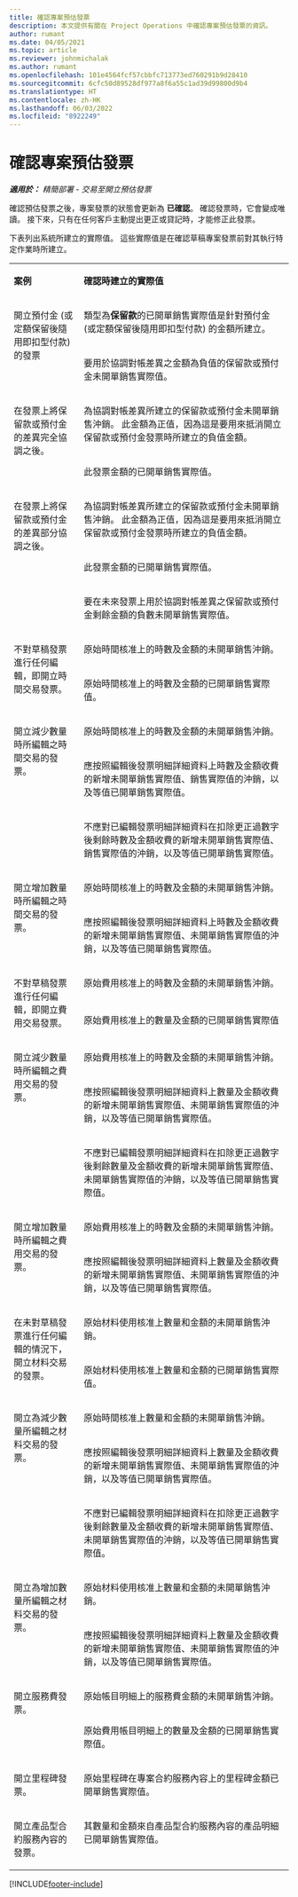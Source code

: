 ```yaml
---
title: 確認專案預估發票
description: 本文提供有關在 Project Operations 中確認專案預估發票的資訊。
author: rumant
ms.date: 04/05/2021
ms.topic: article
ms.reviewer: johnmichalak
ms.author: rumant
ms.openlocfilehash: 101e4564fcf57cbbfc713773ed760291b9d28410
ms.sourcegitcommit: 6cfc50d89528df977a8f6a55c1ad39d99800d9b4
ms.translationtype: HT
ms.contentlocale: zh-HK
ms.lasthandoff: 06/03/2022
ms.locfileid: "8922249"
---
```

# <a name="confirm-a-proforma-project-invoice"></a>確認專案預估發票 

_**適用於：** 精簡部署 - 交易至開立預估發票_


確認預估發票之後，專案發票的狀態會更新為 **已確認**。 確認發票時，它會變成唯讀。 接下來，只有在任何客戶主動提出更正或貸記時，才能修正此發票。

下表列出系統所建立的實際值。 這些實際值是在確認草稿專案發票前對其執行特定作業時所建立。

<table border="0" cellspacing="0" cellpadding="0">
    <tbody>
        <tr>
            <td width="216" valign="top">
                <p>
                    <strong>案例</strong>
                </p>
            </td>
            <td width="808" valign="top">
                <p>
                    <strong>確認時建立的實際值</strong>
                </p>
            </td>
        </tr>
        <tr>
            <td width="216" rowspan="2" valign="top">
                <p>
開立預付金 (或定額保留後隨用即扣型付款) 的發票 </p>
            </td>
            <td width="408" valign="top">
                <p>
類型為<strong>保留款</strong>的已開單銷售實際值是針對預付金 (或定額保留後隨用即扣型付款) 的金額所建立。
                </p>
            </td>
        </tr>
        <tr>
            <td width="408" valign="top">
                <p>
要用於協調對帳差異之金額為負值的保留款或預付金未開單銷售實際值。
                </p>
            </td>
        </tr>
        <tr>
            <td width="216" rowspan="2" valign="top">
                <p>
在發票上將保留款或預付金的差異完全協調之後。
                </p>
            </td>
            <td width="408" valign="top">
                <p>
為協調對帳差異所建立的保留款或預付金未開單銷售沖銷。 此金額為正值，因為這是要用來抵消開立保留款或預付金發票時所建立的負值金額。
                </p>
            </td>
        </tr>
        <tr>
            <td width="408" valign="top">
                <p>
此發票金額的已開單銷售實際值。
                </p>
            </td>
        </tr>
        <tr>
            <td width="216" rowspan="3" valign="top">
                <p>
在發票上將保留款或預付金的差異部分協調之後。
                </p>
            </td>
            <td width="408" valign="top">
                <p>
為協調對帳差異所建立的保留款或預付金未開單銷售沖銷。 此金額為正值，因為這是要用來抵消開立保留款或預付金發票時所建立的負值金額。
                </p>
            </td>
        </tr>
        <tr>
            <td width="408" valign="top">
                <p>
此發票金額的已開單銷售實際值。
                </p>
            </td>
        </tr>
        <tr>
            <td width="408" valign="top">
                <p>
要在未來發票上用於協調對帳差異之保留款或預付金剩餘金額的負數未開單銷售實際值。
                </p>
            </td>
        </tr>
        <tr>
            <td width="216" rowspan="2" valign="top">
                <p>
不對草稿發票進行任何編輯，即開立時間交易發票。
                </p>
            </td>
            <td width="408" valign="top">
                <p>
原始時間核准上的時數及金額的未開單銷售沖銷。
                </p>
            </td>
        </tr>
        <tr>
            <td width="408" valign="top">
                <p>
原始時間核准上的時數及金額的已開單銷售實際值。
                </p>
            </td>
        </tr>
        <tr>
            <td width="216" rowspan="3" valign="top">
                <p>
開立減少數量時所編輯之時間交易的發票。
                </p>
            </td>
            <td width="408" valign="top">
                <p>
原始時間核准上的時數及金額的未開單銷售沖銷。
                </p>
            </td>
        </tr>
        <tr>
            <td width="408" valign="top">
                <p>
應按照編輯後發票明細詳細資料上時數及金額收費的新增未開單銷售實際值、銷售實際值的沖銷，以及等值已開單銷售實際值。
                </p>
            </td>
        </tr>
        <tr>
            <td width="408" valign="top">
                <p>
不應對已編輯發票明細詳細資料在扣除更正過數字後剩餘時數及金額收費的新增未開單銷售實際值、銷售實際值的沖銷，以及等值已開單銷售實際值。
                </p>
            </td>
        </tr>
        <tr>
            <td width="216" rowspan="2" valign="top">
                <p>
開立增加數量時所編輯之時間交易的發票。
                </p>
            </td>
            <td width="408" valign="top">
                <p>
原始時間核准上的時數及金額的未開單銷售沖銷。
                </p>
            </td>
        </tr>
        <tr>
            <td width="408" valign="top">
                <p>
應按照編輯後發票明細詳細資料上時數及金額收費的新增未開單銷售實際值、未開單銷售實際值的沖銷，以及等值已開單銷售實際值。
                </p>
            </td>
        </tr>
        <tr>
            <td width="216" rowspan="2" valign="top">
                <p>
不對草稿發票進行任何編輯，即開立費用交易發票。
                </p>
            </td>
            <td width="408" valign="top">
                <p>
原始費用核准上的時數及金額的未開單銷售沖銷。
                </p>
            </td>
        </tr>
        <tr>
            <td width="408" valign="top">
                <p>
原始費用核准上的數量及金額的已開單銷售實際值 </p>
            </td>
        </tr>
        <tr>
            <td width="216" rowspan="3" valign="top">
                <p>
開立減少數量時所編輯之費用交易的發票。
                </p>
            </td>
            <td width="408" valign="top">
                <p>
原始費用核准上的時數及金額的未開單銷售沖銷。
                </p>
            </td>
        </tr>
        <tr>
            <td width="408" valign="top">
                <p>
應按照編輯後發票明細詳細資料上數量及金額收費的新增未開單銷售實際值、未開單銷售實際值的沖銷，以及等值已開單銷售實際值。
                </p>
            </td>
        </tr>
        <tr>
            <td width="408" valign="top">
                <p>
不應對已編輯發票明細詳細資料在扣除更正過數字後剩餘數量及金額收費的新增未開單銷售實際值、未開單銷售實際值的沖銷，以及等值已開單銷售實際值。
                </p>
            </td>
        </tr>
        <tr>
            <td width="216" rowspan="2" valign="top">
                <p>
開立增加數量時所編輯之費用交易的發票。
                </p>
            </td>
            <td width="408" valign="top">
                <p>
原始費用核准上的時數及金額的未開單銷售沖銷。
                </p>
            </td>
        </tr>
        <tr>
            <td width="408" valign="top">
                <p>
應按照編輯後發票明細詳細資料上數量及金額收費的新增未開單銷售實際值、未開單銷售實際值的沖銷，以及等值已開單銷售實際值。 
                </p>
            </td>
        </tr>
        <tr>
            <td width="216" rowspan="2" valign="top">
                <p>
在未對草稿發票進行任何編輯的情況下，開立材料交易的發票。
                </p>
            </td>
            <td width="408" valign="top">
                <p>
原始材料使用核准上數量和金額的未開單銷售沖銷。
                </p>
            </td>
        </tr>
        <tr>
            <td width="408" valign="top">
                <p>
原始材料使用核准上數量和金額的已開單銷售實際值。
                </p>
            </td>
        </tr>
        <tr>
            <td width="216" rowspan="3" valign="top">
                <p>
開立為減少數量所編輯之材料交易的發票。
                </p>
            </td>
            <td width="408" valign="top">
                <p>
原始時間核准上數量和金額的未開單銷售沖銷。
                </p>
            </td>
        </tr>
        <tr>
            <td width="408" valign="top">
                <p>
應按照編輯後發票明細詳細資料上數量及金額收費的新增未開單銷售實際值、未開單銷售實際值的沖銷，以及等值已開單銷售實際值。
                </p>
            </td>
        </tr>
        <tr>
            <td width="408" valign="top">
                <p>
不應對已編輯發票明細詳細資料在扣除更正過數字後剩餘數量及金額收費的新增未開單銷售實際值、未開單銷售實際值的沖銷，以及等值已開單銷售實際值。
                </p>
            </td>
        </tr>
        <tr>
            <td width="216" rowspan="2" valign="top">
                <p>
開立為增加數量所編輯之材料交易的發票。
                </p>
            </td>
            <td width="408" valign="top">
                <p>
原始材料使用核准上數量和金額的未開單銷售沖銷。
                </p>
            </td>
        </tr>
        <tr>
            <td width="408" valign="top">
                <p>
應按照編輯後發票明細詳細資料上數量及金額收費的新增未開單銷售實際值、未開單銷售實際值的沖銷，以及等值已開單銷售實際值。
                </p>
            </td>
        </tr>
        <tr>
            <td width="216" rowspan="2" valign="top">
                <p>
開立服務費發票。
                </p>
            </td>
            <td width="408" valign="top">
                <p>
原始帳目明細上的服務費金額的未開單銷售沖銷。
                </p>
            </td>
        </tr>
        <tr>
            <td width="408" valign="top">
                <p>
原始費用帳目明細上的數量及金額的已開單銷售實際值。
                </p>
            </td>
        </tr>
        <tr>
            <td width="216" valign="top">
                <p>
開立里程碑發票。
                </p>
            </td>
            <td width="408" valign="top">
                <p>
原始里程碑在專案合約服務內容上的里程碑金額已開單銷售實際值。
                </p>
            </td>
        </tr>
        <tr>
            <td width="216" valign="top">
                <p>
開立產品型合約服務內容的發票。
                </p>
            </td>
            <td width="408" valign="top">
                <p>
其數量和金額來自產品型合約服務內容的產品明細已開單銷售實際值。
                </p>
            </td>
        </tr>
    </tbody>
</table>


[!INCLUDE[footer-include](../../includes/footer-banner.md)]
